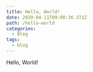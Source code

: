 ```yaml
---
title: Hello, World!
date: 2020-04-11T09:08:36.371Z
path: /hello-world
categories:
  - Blog
tags:
  - blog
---
```


Hello, World!
